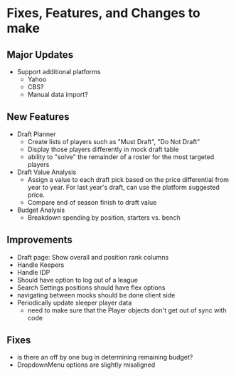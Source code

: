 # Fixes, Features, and Changes to make

## Major Updates
* Support additional platforms
    - Yahoo
    - CBS?
    - Manual data import?

## New Features
* Draft Planner
    - Create lists of players such as "Must Draft", "Do Not Draft"
    - Display those players differently in mock draft table
    - ability to "solve" the remainder of a roster for the most targeted players
* Draft Value Analysis
    - Assign a value to each draft pick based on the price differential from
      year to year. For last year's draft, can use the platform suggested price.
    - Compare end of season finish to draft value
* Budget Analysis
    - Breakdown spending by position, starters vs. bench

## Improvements
* Draft page: Show overall and position rank columns
* Handle Keepers
* Handle IDP
* Should have option to log out of a league
* Search Settings positions should have flex options
* navigating between mocks should be done client side
* Periodically update sleeper player data
    - need to make sure that the Player objects don't get out of sync with code

## Fixes
- is there an off by one bug in determining remaining budget?
- DropdownMenu options are slightly misaligned